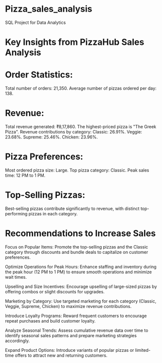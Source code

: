 # Pizza_sales_analysis
SQL Project for Data Analytics

# Key Insights from PizzaHub Sales Analysis

# Order Statistics:
Total number of orders: 21,350.
Average number of pizzas ordered per day: 138.

# Revenue:
Total revenue generated: ₹8,17,860.
The highest-priced pizza is "The Greek Pizza".
Revenue contributions by category:
Classic: 26.91%.
Veggie: 23.68%.
Supreme: 25.46%.
Chicken: 23.96%.

# Pizza Preferences:
Most ordered pizza size: Large.
Top pizza category: Classic.
Peak sales time: 12 PM to 1 PM.

# Top-Selling Pizzas:
Best-selling pizzas contribute significantly to revenue, with distinct top-performing pizzas in each category.

# Recommendations to Increase Sales
Focus on Popular Items:
Promote the top-selling pizzas and the Classic category through discounts and bundle deals to capitalize on customer preferences.

Optimize Operations for Peak Hours:
Enhance staffing and inventory during the peak hour (12 PM to 1 PM) to ensure smooth operations and minimize wait times.

Upselling and Size Incentives:
Encourage upselling of large-sized pizzas by offering combos or slight discounts for upgrades.

Marketing by Category:
Use targeted marketing for each category (Classic, Veggie, Supreme, Chicken) to maximize revenue contributions.

Introduce Loyalty Programs:
Reward frequent customers to encourage repeat purchases and build customer loyalty.

Analyze Seasonal Trends:
Assess cumulative revenue data over time to identify seasonal sales patterns and prepare marketing strategies accordingly.

Expand Product Options:
Introduce variants of popular pizzas or limited-time offers to attract new and returning customers.
